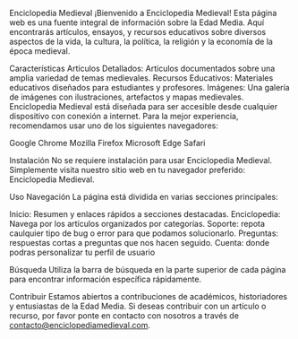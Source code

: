 Enciclopedia Medieval ¡Bienvenido a Enciclopedia Medieval! Esta página web es una fuente integral de información sobre la Edad Media. Aquí encontrarás artículos, ensayos, y recursos educativos sobre diversos aspectos de la vida, la cultura, la política, la religión y la economía de la época medieval.

Características Artículos Detallados: Artículos documentados sobre una amplia variedad de temas medievales. Recursos Educativos: Materiales educativos diseñados para estudiantes y profesores. Imágenes: Una galería de imágenes con ilustraciones, artefactos y mapas medievales. Enciclopedia Medieval está diseñada para ser accesible desde cualquier dispositivo con conexión a internet. Para la mejor experiencia, recomendamos usar uno de los siguientes navegadores:

Google Chrome Mozilla Firefox Microsoft Edge Safari

Instalación No se requiere instalación para usar Enciclopedia Medieval. Simplemente visita nuestro sitio web en tu navegador preferido: Enciclopedia Medieval.

Uso Navegación La página está dividida en varias secciones principales:

Inicio: Resumen y enlaces rápidos a secciones destacadas. Enciclopedia: Navega por los artículos organizados por categorías. Soporte: repota caulquier tipo de bug o error para que podamos solucionarlo. Preguntas: respuestas cortas a preguntas que nos hacen seguido. Cuenta: donde podras personalizar tu perfil de usuario

Búsqueda Utiliza la barra de búsqueda en la parte superior de cada página para encontrar información específica rápidamente.

Contribuir Estamos abiertos a contribuciones de académicos, historiadores y entusiastas de la Edad Media. Si deseas contribuir con un artículo o recurso, por favor ponte en contacto con nosotros a través de contacto@enciclopediamedieval.com.
